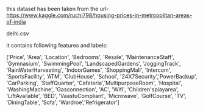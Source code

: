 this dataset has been taken from the url-
https://www.kaggle.com/ruchi798/housing-prices-in-metropolitan-areas-of-india

delhi.csv

it contains following features and labels:

['Price', 'Area', 'Location', 'Bedrooms', 'Resale', 'MaintenanceStaff',
'Gymnasium', 'SwimmingPool', 'LandscapedGardens', 'JoggingTrack',
'RainWaterHarvesting', 'IndoorGames', 'ShoppingMall', 'Intercom',
'SportsFacility', 'ATM', 'ClubHouse', 'School', '24X7Security','PowerBackup', 'CarParking', 'StaffQuarter', 'Cafeteria','MultipurposeRoom', 'Hospital', 'WashingMachine', 'Gasconnection', 'AC',
'Wifi', 'Children'splayarea', 'LiftAvailable', 'BED', 'VaastuCompliant',
'Microwave', 'GolfCourse', 'TV', 'DiningTable', 'Sofa', 'Wardroe','Refrigerator']

